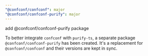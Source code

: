 ```yaml
---
"@confconf/confconf": major
"@confconf/confconf-purify": major
---
```


add @confconf/confconf-purify package

To better integrate `confconf` with `purify-ts`, a separate package
`@confconf/confconf-purify` has been created. It's a replacement for
`@confconf/confconf` and their versions are kept in sync.
